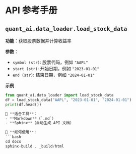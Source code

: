 # API 参考手册

## `quant_ai.data_loader.load_stock_data`
**功能**：获取股票数据并计算收益率

**参数**：
- `symbol (str)`: 股票代码，例如 `"AAPL"`
- `start (str)`: 开始日期，例如 `"2023-01-01"`
- `end (str)`: 结束日期，例如 `"2024-01-01"`

**示例**
```python
from quant_ai.data_loader import load_stock_data
df = load_stock_data("AAPL", "2023-01-01", "2024-01-01")
print(df.head())

📌 **适合工具**：
- **Markdown**（`.md`）  
- **Sphinx**（自动生成 API 文档）  

📌 **如何使用**：
```bash
cd docs
sphinx-build . _build/html
